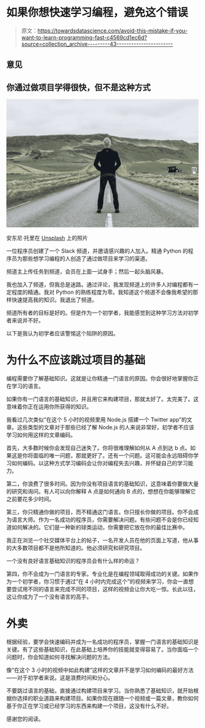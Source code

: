 # 如果你想快速学习编程，避免这个错误

> 原文：<https://towardsdatascience.com/avoid-this-mistake-if-you-want-to-learn-programming-fast-c4569cd1ec6d?source=collection_archive---------43----------------------->

## 意见

## 你通过做项目学得很快，但不是这种方式

![](img/36e6f85d9d6dce487d222e3d83a53dd4.png)

安东尼·托里在 [Unsplash](https://unsplash.com?utm_source=medium&utm_medium=referral) 上的照片

一位程序员创建了一个 Slack 频道，并邀请感兴趣的人加入。精通 Python 的程序员为那些想学习编程的人创造了通过做项目来学习的渠道。

频道主上传任务到频道，会员在上面一试身手；然后一起头脑风暴。

我也加入了频道，但我总是迷路。通过评论，我发现频道上的许多人对编程都有一定程度的精通。我对 Python 的熟练程度为零。我知道这个频道不会像我希望的那样快速提高我的知识。我退出了频道。

频道所有者的目标是好的。但是作为一个初学者，我能感觉到这种学习方法对初学者来说并不好。

以下是我认为初学者应该警惕这个陷阱的原因。

# 为什么不应该跳过项目的基础

编程需要你了解基础知识。这就是让你精通一门语言的原因。你会很好地掌握你正在学习的语言。

如果你有一门语言的基础知识，并且用它来构建项目，那就太好了。太完美了。这意味着你正在运用你所获得的知识。

我看过几次类似“在这个 5 小时的视频里用 Node.js 搭建一个 Twitter app”的文章。这些类型的文章对于那些已经了解 Node.js 的人来说非常好，初学者不应该学习如何用这样的文章编码。

首先，大多数时候你会发现自己迷失了。你将很难理解如何从 A 点到达 b 点。如果这是你将面临的唯一问题，那就更好了。还有一个问题。这可能会永远阻碍你学习如何编码。以这种方式学习编码会让你对编程失去兴趣，并怀疑自己的学习能力。

第二，你浪费了很多时间。因为你没有项目语言的基础知识，这意味着你要做大量的研究和询问。有人可以向你解释 A 点是如何通向 B 点的，想想在你能够理解它之前要花多少时间。

第三，你只精通你做的项目，而不精通这门语言。你只擅长你做的项目。你不会成为语言大师。作为一名成功的程序员，你需要解决问题。有些问题不会是你已经知道如何解决的。它们是一种新的球类运动，你需要把它放在你的最佳比赛中。

我正在浏览一个社交媒体平台上的帖子，一名开发人员在他的页面上写道，他从事的大多数项目都不是他所知道的。他必须研究和研究项目。

一个没有良好语言基础知识的程序员会有什么样的命运？

第四，你不会成为一门语言的专家。专业化是在编程领域取得成功的关键。如果作为一个初学者，你习惯于通过“在 4 小时内完成这个”的视频来学习，你会一直想要尝试用不同的语言来完成不同的项目，这样的视频会让你大吃一惊。长此以往，这让你成为了一个没有语言的高手。

# **外卖**

根据经验，要学会快速编码并成为一名成功的程序员，掌握一门语言的基础知识是关键。有了这些基础知识，在此基础上培养你的技能就变得容易了。当你面临一个问题时，你会知道如何寻找解决问题的方法。

像“在这个 3 小时的视频中如此构建”这样的文章并不是学习如何编码的最好方法——对于初学者来说。这是浪费时间和分心。

不要跳过语言的基础，直接通过构建项目来学习。当你熟悉了基础知识，就开始根据你选择的职业道路来构建项目。如果你现在跟随一个视频或一篇文章，教你如何基于你正在学习或已经学习的东西来构建一个项目，这没有什么不好。

感谢您的阅读。